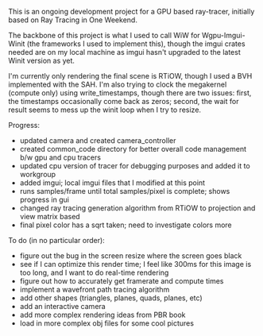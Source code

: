 This is an ongoing development project for a GPU based ray-tracer,
initially based on Ray Tracing in One Weekend.

The backbone of this project is what I used to call WiW 
for Wgpu-Imgui-Winit (the frameworks I used to implement this), 
though the imgui crates needed are on my local machine as imgui hasn't upgraded
to the latest Winit version as yet.  

I'm currently only rendering the final scene is RTiOW, though I used a BVH implemented
with the SAH. I'm also trying to clock the megakernel (compute only)
using write_timestamps, though there are two issues: first, the timestamps occasionally
come back as zeros; second, the wait for result seems to mess up the winit loop when
I try to resize.

Progress:
- updated camera and created camera_controller
- created common_code directory for better overall code management b/w gpu and cpu tracers
- updated cpu version of tracer for debugging purposes and added it to workgroup
- added imgui; local imgui files that I modified at this point
- runs samples/frame until total samples/pixel is complete; shows progress in gui
- changed ray tracing generation algorithm from RTiOW to projection and view matrix based
- final pixel color has a sqrt taken; need to investigate colors more

To do (in no particular order):
- figure out the bug in the screen resize where the screen goes black
- see if I can optimize this render time; I feel like 300ms for this image is too long, and I want to do real-time rendering
- figure out how to accurately get framerate and compute times
- implement a wavefront path tracing algorithm
- add other shapes (triangles, planes, quads, planes, etc)
- add an interactive camera
- add more complex rendering ideas from PBR book
- load in more complex obj files for some cool pictures
